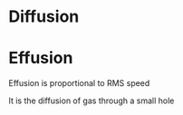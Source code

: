 # Diffusion

# Effusion
Effusion is proportional to RMS speed

It is the diffusion of gas through a small hole